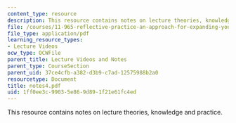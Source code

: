 ```yaml
---
content_type: resource
description: This resource contains notes on lecture theories, knowledge and practice.
file: /courses/11-965-reflective-practice-an-approach-for-expanding-your-learning-frontiers-january-iap-2007/1ff0ee3c99035e869d891f21e61fc4ed_notes4.pdf
file_type: application/pdf
learning_resource_types:
- Lecture Videos
ocw_type: OCWFile
parent_title: Lecture Videos and Notes
parent_type: CourseSection
parent_uid: 37ce4cfb-a382-d3b9-c7ad-12575988b2a0
resourcetype: Document
title: notes4.pdf
uid: 1ff0ee3c-9903-5e86-9d89-1f21e61fc4ed
---
```

This resource contains notes on lecture theories, knowledge and practice.

